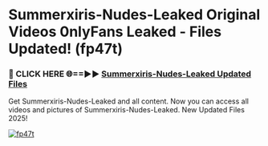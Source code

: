 # Summerxiris-Nudes-Leaked Original Videos 0nlyFans Leaked - Files Updated! (fp47t)

<h3>🔴 CLICK HERE 🌐==►► <a href="https://tinyurl.com/yc6ubb5a" rel="nofollow">Summerxiris-Nudes-Leaked Updated Files</a></h3>

Get Summerxiris-Nudes-Leaked and all content. Now you can access all videos and pictures of Summerxiris-Nudes-Leaked. New Updated Files 2025!

[![fp47t](https://i.imgur.com/7eu0CRL.gif)](https://tinyurl.com/yc6ubb5a)
